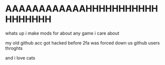 # AAAAAAAAAAAAHHHHHHHHHHHHHHHHHH

whats up i make mods for about any game i care about

my old github acc got hacked before 2fa was forced down us github users throghts

and i love cats
